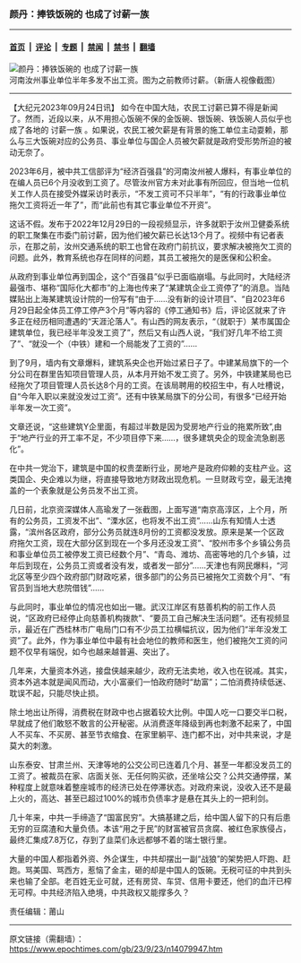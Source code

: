 ### 颜丹：捧铁饭碗的 也成了讨薪一族

---

#### [首页](../../../..?n14079947) &nbsp;|&nbsp; [评论](../../../../../epoch-comment?n14079947) &nbsp;|&nbsp; [专题](../../../../../epoch-special?n14079947) &nbsp;|&nbsp; [禁闻](../../../../../epoch-news?n14079947) &nbsp;|&nbsp; [禁书](../../../../../books?n14079947) &nbsp;|&nbsp; [翻墙](https://github.com/gfw-breaker/nogfw/blob/master/README.md?n14079947)


<div><img alt="颜丹：捧铁饭碗的 也成了讨薪一族" class="attachment-djy_600_400 size-djy_600_400 wp-post-image" src="https://i.epochtimes.com/assets/uploads/2023/06/id14022355-01@1200x1200.jpg"/>
<div class="caption">
 河南汝州事业单位半年多发不出工资。图为之前教师讨薪。（新唐人视像截图）
</div></div><hr/><div class="post_content" id="artbody" itemprop="articleBody">
 <!-- article content begin -->
 <p>
  【大纪元2023年09月24日讯】 如今在中国大陆，农民工讨薪已算不得是新闻了。然而，近段以来，从不用担心饭碗不保的金饭碗、银饭碗、铁饭碗人员似乎也成了各地的
  <ok href="https://www.epochtimes.com/gb/tag/%E8%AE%A8%E8%96%AA%E4%B8%80%E6%97%8F.html">
   讨薪一族
  </ok>
  。如果说，农民工被欠薪是有背景的施工单位主动耍赖，那么与三大饭碗对应的公务员、事业单位与国企人员被欠薪就是政府受形势所迫的被动无奈了。
 </p>
 <p>
  2023年6月，被中共工信部评为“经济百强县”的河南汝州被人爆料，有事业单位的在编人员已6个月没收到工资了。尽管汝州官方未对此事有所回应，但当地一位机关工作人员在接受外媒采访时表示，“不发工资可不只半年”，“有的行政事业单位拖欠工资将近一年了”，而“此前也有其它事业单位不开资”。
 </p>
 <p>
  这话不假。发布于2022年12月29日的一段视频显示，许多就职于汝州卫健委系统的职工聚集在市委门前讨薪，因为他们被欠薪已长达13个月了。视频中有记者表示，在那之前，汝州交通系统的职工也曾在政府门前抗议，要求解决被拖欠工资的问题。此外，教育系统也存在同样的问题，其员工被拖欠的是医保和公积金。
 </p>
 <p>
  从政府到事业单位再到国企，这个“百强县”似乎已面临崩塌。与此同时，大陆经济最强市、堪称“国际化大都市”的上海也传来了“某建筑企业工资停了”的消息。当陆媒贴出上海某建筑设计院的一份写有“由于……没有新的设计项目”、“自2023年6月29日起全体员工停工停产3个月”等内容的《停工通知书》后，评论区就来了许多正在经历相同遭遇的“天涯沦落人”。有山西的网友表示，“（就职于）某市属国企建筑单位，我已经半年没发工资了”，然后又有山西人说，“我们好几年不给工资了”、“就没一个（中铁）建和一个局能发了工资的”……
 </p>
 <p>
  到了9月，墙内有文章爆料，建筑系央企也开始过紧日子了。中建某局旗下的一个分公司在群里告知项目管理人员，从本月开始不发工资了。另外，中铁建某局也已经拖欠了项目管理人员长达8个月的工资。在该局聘用的校招生中，有人吐槽说，自“今年入职以来就没发过工资”。还有中铁某局旗下的分公司，有很多“已经开始半年发一次工资”。
 </p>
 <p>
  文章还说，“这些建筑Y企里面，有超过半数是因为受房地产行业的拖累所致”,由于“地产行业的开工率不足，不少项目停下来……，很多建筑央企的现金流急剧恶化”。
 </p>
 <p>
  在中共一党治下，建筑是中国的权贵垄断行业，房地产是政府仰赖的支柱产业。这类国企、央企难以为继，将直接导致地方财政出现危机。一旦财政亏空，最无法掩盖的一个表象就是公务员发不出工资。
 </p>
 <p>
  几日前，北京资深媒体人高瑜发了一张截图，上面写道“南京高淳区，上个月，所有的公务员，工资发不出”、“溧水区，也将发不出工资”……山东有知情人士透露，“滨州各区政府，部分公务员就连8月份的工资都没发放。原来是某一个区政府拖欠工资，现在大部分区到现在一个多月还没发工资”、“胶州市多个乡镇公务员和事业单位员工被停发工资已经数个月”、“青岛、潍坊、高密等地的几个乡镇，过年后到现在，公务员工资或者没有发，或者发一部分”……天津也有网民爆料，“河北区等至少四个政府部门财政吃紧，很多部门的公务员已被拖欠工资数个月”、“有官员到当地大悲院借钱”……
 </p>
 <p>
  与此同时，事业单位的情况也如出一辙。武汉江岸区有慈善机构的前工作人员说，“区政府已经停止向慈善机构拨款”、“要员工自己解决生活问题”。还有视频显示，最近在广西桂林市广电局门口有不少员工拉横幅抗议，因为他们“半年没发工资”了。此外，作为事业单位中最有社会地位的教师和医生，他们被拖欠工资的问题不仅早有端倪，如今也越来越普遍、突出了。
 </p>
 <p>
  几年来，大量资本外逃，接盘侠越来越少，政府无法卖地，收入也在锐减。其实，资本外逃本就是闻风而动，大小富豪们一怕政府随时“劫富”；二怕消费持续低迷、耽误不起，只能尽快止损。
 </p>
 <p>
  除土地出让所得，消费税在财政中也占据着较大比例。中国人吃一口要交半口税，早就成了他们敢怒不敢言的公开秘密。从消费逐年降级到再也刺激不起来了，中国人不买车、不买房、甚至节衣缩食、在家里躺平、连门都不出，对中共来说，才是莫大的刺激。
 </p>
 <p>
  山东泰安、甘肃兰州、天津等地的公交公司已连着几个月、甚至一年都没发员工的工资了。被裁员在家、店面关张、无任何购买欲，还坐啥公交？公共交通停摆，某种程度上就意味着整座城市的经济已处在停滞状态。对政府来说，没收入还不是最上火的，高达、甚至已超过100%的城市负债率才是悬在其头上的一把利剑。
 </p>
 <p>
  几十年来，中共一手缔造了“国富民穷”。大搞基建之后，给中国人留下的只有后患无穷的豆腐渣和大量负债。本该“用之于民”的财富被官员贪腐、被红色家族侵占，最终汇集成7.8万亿，存到了韭菜们永远都够不着的瑞士银行里。
 </p>
 <p>
  大量的中国人都指着外资、外企谋生，中共却摆出一副“战狼”的架势把人吓跑、赶跑。骂美国、骂西方，惹恼了金主，砸的却是中国人的饭碗。无税可征的中共到头来也输了全部。老百姓无业可就，还有房贷、车贷、信用卡要还，他们的血汗已榨无可榨。中共经济陷入绝境，中共政权又能撑多久？
 </p>
 <p>
  责任编辑：莆山
 </p>
 <!-- article content end -->
 <div id="below_article_ad">
 </div>
</div>


---

原文链接（需翻墙）：https://www.epochtimes.com/gb/23/9/23/n14079947.htm